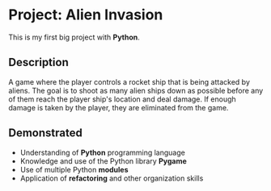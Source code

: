 # Project: Alien Invasion

This is my first big project with **Python**.

## Description

A game where the player controls a rocket ship that is being attacked by aliens. The goal is
to shoot as many alien ships down as possible before any of them reach the player ship's
location and deal damage. If enough damage is taken by the player, they are eliminated
from the game.

## Demonstrated

- Understanding of **Python** programming language
- Knowledge and use of the Python library **Pygame**
- Use of multiple Python **modules**
- Application of **refactoring** and other organization skills

